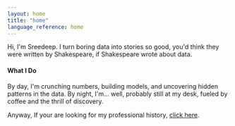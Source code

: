 ```yaml
---
layout: home
title: "home"
language_reference: home
---
```


Hi, I'm Sreedeep. I turn boring data into stories so good, you'd think they were written by Shakespeare, if Shakespeare wrote about data. 

#### What I Do

By day, I'm crunching numbers, building models, and uncovering hidden patterns in the data. By night, I'm... well, probably still at my desk, fueled by coffee and the thrill of discovery.

Anyway, If your are looking for my professional history, [click here](portfolio.md).
